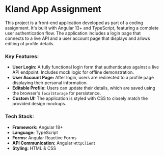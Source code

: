 # Kland App Assignment

This project is a front-end application developed as part of a coding assignment. It's built with Angular 13+ and TypeScript, featuring a complete user authentication flow. The application includes a login page that connects to a live API and a user account page that displays and allows editing of profile details.

### Key Features:

*   **User Login:** A fully functional login form that authenticates against a live API endpoint. Includes mock logic for offline demonstration.
*   **User Account Page:** After login, users are redirected to a profile page displaying their personal information.
*   **Editable Profile:** Users can update their details, which are saved using the browser's `localStorage` for persistence.
*   **Custom UI:** The application is styled with CSS to closely match the provided design mockups.

### Tech Stack:

*   **Framework:** Angular 18+
*   **Language:** TypeScript
*   **Forms:** Angular Reactive Forms
*   **API Communication:** Angular `HttpClient`
*   **Styling:** HTML & CSS
